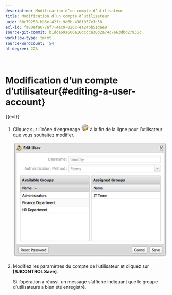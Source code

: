 ```yaml
---
description: Modification d’un compte d’utilisateur
title: Modification d’un compte d’utilisateur
uuid: 60c79258-bb6e-42fc-9d6b-4381057e3c50
exl-id: fa80efa0-7af7-4ec9-826c-ea24bb51dae8
source-git-commit: b1dda69a606a16dccca30d2a74c7e63dbd27936c
workflow-type: tm+mt
source-wordcount: '54'
ht-degree: 22%

---
```


# Modification d’un compte d’utilisateur{#editing-a-user-account}

{{eol}}

1. Cliquez sur l’icône d’engrenage ![](assets/edit_icon.png) à la fin de la ligne pour l’utilisateur que vous souhaitez modifier.

   ![](assets/edit_user_account.png)

1. Modifiez les paramètres du compte de l’utilisateur et cliquez sur **[!UICONTROL Save]**.

   Si l’opération a réussi, un message s’affiche indiquant que le groupe d’utilisateurs a bien été enregistré.

